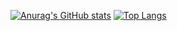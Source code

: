 [![Anurag's GitHub stats](https://github-readme-stats.vercel.app/api?username=I-ad&theme=dark)](https://github.com/anuraghazra/github-readme-stats)
[![Top Langs](https://github-readme-stats.vercel.app/api/top-langs/?username=I-ad&layout=compact)](https://github.com/anuraghazra/github-readme-stats)


